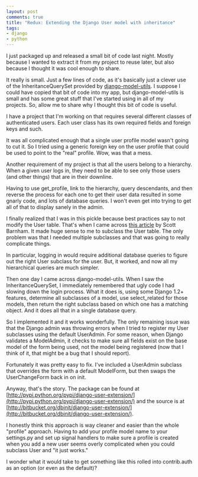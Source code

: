 ```yaml
---
layout: post
comments: true
title: "Redux: Extending the Django User model with inheritance"
tags:
- django
- python
---
```

I just packaged up and released a small bit of code last night. Mostly because
I wanted to extract it from my project to reuse later, but also because I
thought it was cool enough to share.

It really is small. Just a few lines of code, as it's basically just a clever
use of the InheritanceQuerySet provided by
[django-model-utils](http://bitbucket.org/carljm/django-model-utils/). I
suppose I could have copied that bit of code into my app, but
django-model-utils is small and has some great stuff that I've started using
in all of my projects. So, allow me to share why I thought this bit of code is
useful.

I have a project that I'm working on that requires several different classes
of authenticated users. Each user class has its own required fields and
foreign keys and such.

It was all complicated enough that a single user profile model wasn't going to
cut it. So I tried using a generic foreign key on the user profile that could
be used to point to the "real" profile. Wow, was that a mess.

Another requirement of my project is that all the users belong to a hierarchy.
When a given user logs in, they need to be able to see only those users (and
other things) that are in their downline.

Having to use get_profile, link to the hierarchy, query descendants, and then
reverse the process for each one to get their user data resulted in some
gnarly code, and lots of database queries. I won't even get into trying to get
all of that to display sanely in the admin.

I finally realized that I was in this pickle because best practices say to not
modify the User table. That's when I came across
[this article](http://scottbarnham.com/blog/2008/08/21/extending-the-django-user-model-with-inheritance/)
by Scott Barnham. It made huge sense to me to subclass the User table. The
only problem was that I needed multiple subclasses and that was going to
really complicate things.

In particular, logging in would require additional database queries to figure
out the right User subclass for the user. But, it worked, and now all my
hierarchical queries are much simpler.

Then one day I came across django-model-utils. When I saw the
InheritanceQuerySet, I immediately remembered that ugly code I had slowing
down the login process. What it does is, using some Django 1.2+ features,
determine all subclasses of a model, use select_related for those models, then
return the right subclass based on which one has a matching object. And it
does all that in a single database query.

So I implemented it and it works wonderfully. The only remaining issue was
that the Django admin was throwing errors when I tried to register my User
subclasses using the default UserAdmin. For some reason, when Django validates
a ModelAdmin, it checks to make sure all fields exist on the base model of the
form being used, not the model being registered (now that I think of it, that
might be a bug that I should report).

Fortunately it was pretty easy to fix. I've included a UserAdmin subclass that
overrides the form with a default ModelForm, but then swaps the UserChangeForm
back in on init.

Anyway, that's the story. The package can be found at
[http://pypi.python.org/pypi/django-user-extension/](http://pypi.python.org/pypi/django-user-extension/)
and the source is at
[http://bitbucket.org/dbinit/django-user-extension/](http://bitbucket.org/dbinit/django-user-extension/).

I honestly think this approach is way cleaner and easier than the whole
"profile" approach. Having to add your profile model name to your settings.py
and set up signal handlers to make sure a profile is created when you add a
new user seems overly complicated when you could subclass User and "it just
works."

I wonder what it would take to get something like this rolled into
contrib.auth as an option (or even as the default)?

